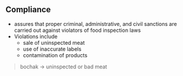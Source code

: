 ## Compliance
- assures that proper criminal, administrative, and civil sanctions are carried out against violators of food inspection laws
- Violations include
	- sale of uninspected meat
	- use of inaccurate labels
	- contamination of products
> bochak -> uninspected or bad meat

